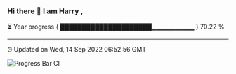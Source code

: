 ### Hi there 👋 I am Harry , 

⏳ Year progress { █████████████████████▁▁▁▁▁▁▁▁▁ } 70.22 %

---

⏰ Updated on Wed, 14 Sep 2022 06:52:56 GMT

![Progress Bar CI](https://github.com/duykhang68/duykhang68/workflows/Progress%20Bar%20CI/badge.svg)
